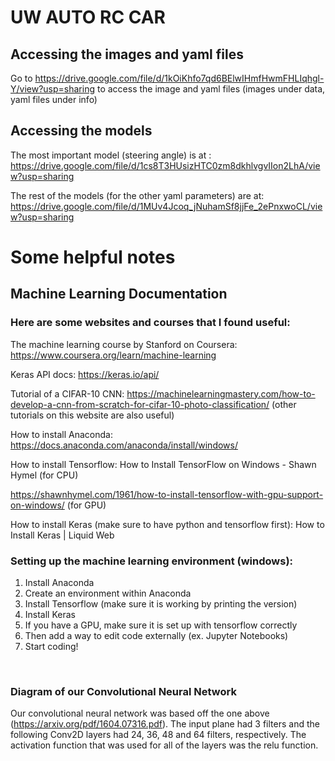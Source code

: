 # UW AUTO RC CAR

## Accessing the images and yaml files

Go to https://drive.google.com/file/d/1kOiKhfo7qd6BElwIHmfHwmFHLIqhgl-Y/view?usp=sharing to access the image and yaml files (images under data, yaml files under info)

## Accessing the models
The most important model (steering angle) is at : https://drive.google.com/file/d/1cs8T3HUsizHTC0zm8dkhlvgvIIon2LhA/view?usp=sharing

The rest of the models (for the other yaml parameters) are at: https://drive.google.com/file/d/1MUv4Jcoq_jNuhamSf8jjFe_2ePnxwoCL/view?usp=sharing

# Some helpful notes

## Machine Learning Documentation

### Here are some websites and courses that I found useful:
The machine learning course by Stanford on Coursera: https://www.coursera.org/learn/machine-learning

Keras API docs: https://keras.io/api/

Tutorial of a CIFAR-10 CNN: https://machinelearningmastery.com/how-to-develop-a-cnn-from-scratch-for-cifar-10-photo-classification/ (other tutorials on this website are also useful)

How to install Anaconda: https://docs.anaconda.com/anaconda/install/windows/ 

How to install Tensorflow: How to Install TensorFlow on Windows - Shawn Hymel (for CPU)

https://shawnhymel.com/1961/how-to-install-tensorflow-with-gpu-support-on-windows/ (for GPU)

How to install Keras (make sure to have python and tensorflow first): How to Install Keras | Liquid Web

### Setting up the machine learning environment (windows):
1.	Install Anaconda
2.	Create an environment within Anaconda
3.	Install Tensorflow (make sure it is working by printing the version)
4.	Install Keras
5.	If you have a GPU, make sure it is set up with tensorflow correctly
6.	Then add a way to edit code externally (ex. Jupyter Notebooks)
7.	Start coding!

 

### Diagram of our Convolutional Neural Network
 	
Our convolutional neural network was based off the one above (https://arxiv.org/pdf/1604.07316.pdf). The input plane had 3 filters and the following Conv2D layers had 24, 36, 48 and 64 filters, respectively. The activation function that was used for all of the layers was the relu function. 

